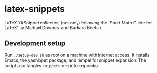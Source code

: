 # latex-snippets
LaTeX YASnippet collection (not only) following the 'Short Math Guide for LaTeX' by Michael Downes, and Barbara Beeton.

## Development setup
Run `./setup-dev.sh` as root on a machine with internet access. It installs
Emacs, the yasnippet package, and tempel for snippet expansion. The script also
tangles `snippets.org` into `org-mode/`.
